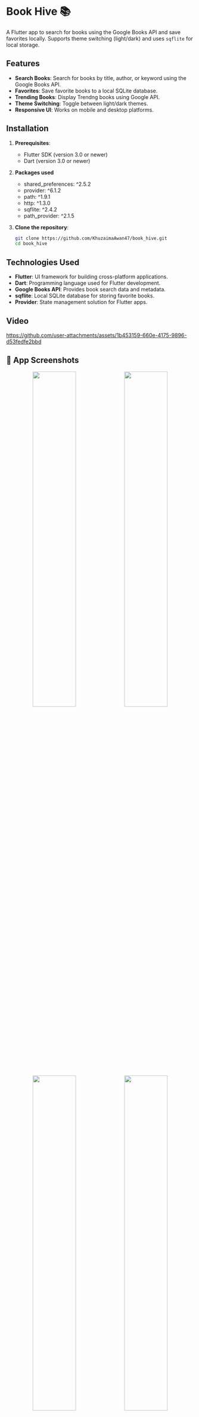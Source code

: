 # Book Hive 📚

A Flutter app to search for books using the Google Books API and save favorites locally. Supports theme switching (light/dark) and uses `sqflite` for local storage.

## Features

- **Search Books**: Search for books by title, author, or keyword using the Google Books API.
- **Favorites**: Save favorite books to a local SQLite database.
- **Trending Books**: Display Trendng books using Google API.
- **Theme Switching**: Toggle between light/dark themes.
- **Responsive UI**: Works on mobile and desktop platforms.

## Installation

1. **Prerequisites**:
    - Flutter SDK (version 3.0 or newer)
    - Dart (version 3.0 or newer)

2. **Packages used**
    - shared_preferences: ^2.5.2
    - provider: ^6.1.2
    - path: ^1.9.1
    - http: ^1.3.0
    - sqflite: ^2.4.2
    - path_provider: ^2.1.5

3. **Clone the repository**:
   ```bash
   git clone https://github.com/KhuzaimaAwan47/book_hive.git
   cd book_hive
## Technologies Used

- **Flutter**: UI framework for building cross-platform applications.
- **Dart**: Programming language used for Flutter development.
- **Google Books API**: Provides book search data and metadata.
- **sqflite**: Local SQLite database for storing favorite books.
- **Provider**: State management solution for Flutter apps.

## Video

https://github.com/user-attachments/assets/1b453159-660e-4175-9896-d53fedfe2bbd

## 📸 App Screenshots

<p align="center">
  <img src="https://github.com/user-attachments/assets/f0c10795-c0d9-474f-b195-00799696ff90" width="48%" />
  <img src="https://github.com/user-attachments/assets/7d9df0cd-2b12-4a19-b93f-9f27830100cf" width="48%" />
</p>

<p align="center">
  <img src="https://github.com/user-attachments/assets/6c0c5d4f-46c3-4fdf-a4fe-1ab7a5d23d69" width="48%" />
  <img src="https://github.com/user-attachments/assets/08f83b51-45e0-4577-88c7-f308ab2508e0" width="48%" />
</p>

<p align="center">
  <img src="https://github.com/user-attachments/assets/fca91460-c793-482f-bac8-063b60770f30" width="48%" />
  <img src="https://github.com/user-attachments/assets/96193253-d0a1-42a6-a3b6-788c2b04e8ee" width="48%" />
</p>

<p align="center">
  <img src="https://github.com/user-attachments/assets/63456c11-7180-4574-921b-2e471b1ccae0" width="48%" />
  <img src="https://github.com/user-attachments/assets/93ee9070-a6c8-458b-9a5d-e560033dad05" width="48%" />
</p>

<p align="center">
  <img src="https://github.com/user-attachments/assets/153378d8-c6c4-48a8-9f54-b8975bdd091a" width="48%" />
  <img src="https://github.com/user-attachments/assets/58126ccc-6d71-4ce6-a552-3c45218baf7d" width="48%" />
</p>

<p align="center">
  <img src="https://github.com/user-attachments/assets/b0a308ba-c155-484f-8472-503a238163b2" width="48%" />
  <img src="https://github.com/user-attachments/assets/2b8b2d16-7061-4f08-b7ae-5c3b6d596ee8" width="48%" />
</p>

<p align="center">
  <img src="https://github.com/user-attachments/assets/64a0bf58-7cc5-4d12-854d-c6ace9492abb" width="48%" />
  <img src="https://github.com/user-attachments/assets/2adcc4c0-d270-4bdf-aca3-c25505f4b456" width="48%" />
</p>

<p align="center">
  <img src="https://github.com/user-attachments/assets/9275495a-468e-4938-8949-ee917e4bdaeb" width="48%" />
  <img src="https://github.com/user-attachments/assets/9fcc7aee-51cd-442d-a8aa-7b588e79aad8" width="48%" />
</p>
